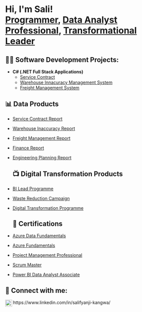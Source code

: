 <h1>Hi, I'm Sali! <br/><a href=" ">Programmer</a>, <a href="">Data Analyst Professional</a>, <a href="">Transformational Leader</a></h1>

<h2>👨‍💻 Software Development Projects:</h2>


- <b>C# (.NET Full Stack Applications)</b>
  - [Service Contract](https://github.com/SaliKangwa/Service-Contract)
  - [Warehouse Innacuracy Management System](https://github.com/SaliKangwa/Innacuracy-Report)
  - [Freight Management System](https://github.com/SaliKangwa/Freight-Management)


<h2>📊 Data Products</h2>


- [Service Contract Report](https://github.com/SaliKangwa/Service-Contract-Report)
- [Warehouse Inaccuracy Report](https://github.com/SaliKangwa/Warehouse-Inaccuracy-Report)
- [Freight Management Report](https://github.com/SaliKangwa/Freight-Management-Report/tree/main)
- [Finance Report](https://github.com/SaliKangwa/Finance-Report)
- [Engineering Planning Report](https://github.com/SaliKangwa/Engineering-Planning-Report)

  <h2>📺 Digital Transformation Products</h2>

- [BI Lead Programme](https://github.com/SaliKangwa/BI-Lead-Programme)
- [Waste Reduction Campaign](https://github.com/SaliKangwa/Waste-Reduction-Campaign)
- [Digital Transformation Programme](https://github.com/SaliKangwa/Waste-Reduction-Campaign)

  <h2>📄 Certifications</h2>

- [Azure Data Fundamentals](https://learn.microsoft.com/en-us/users/salifyanjiKangwa-1149/credentials/C3228F0C9C886CC2?ref=https%3A%2F%2Fwww.linkedin.com%2F)
- [Azure Fundamentals](https://learn.microsoft.com/en-us/users/salifyanjikangwa-1149/credentials/9716c835d06385ea?ref=https%3A%2F%2Fwww.linkedin.com%2F)
- [Project Management Professional](https://www.credly.com/badges/b31a4958-e3ca-413b-b8fe-f0e9a9dad301/linked_in_profile)
- [Scrum Master](https://www.scrumstudy.com/certification/verify?type=SMC&number=1039910)
- [Power BI Data Analyst Associate](https://learn.microsoft.com/en-us/users/salifyanjikangwa-1149/credentials/7a8e630f86d3c039?ref=https%3A%2F%2Fwww.linkedin.com%2F)

<h2> 🤳 Connect with me:</h2>
<img align="left" alt="" width="22px" src="https://cdn.jsdelivr.net/npm/simple-icons@v3/icons/linkedin.svg" /> https://www.linkedin.com/in/salifyanji-kangwa/



[linkedin]: https://www.linkedin.com/in/salifyanji-kangwa/

<!--
**joshmadakor1/joshmadakor1** is a ✨ _special_ ✨ repository because its `README.md` (this file) appears on your GitHub profile.

Here are some ideas to get you started:

- 🔭 I’m currently working on ...
- 🌱 I’m currently learning ...
- 👯 I’m looking to collaborate on ...
- 🤔 I’m looking for help with ...
- 💬 Ask me about ...
- 📫 How to reach me: ...
- 😄 Pronouns: ...
- ⚡ Fun fact: ...
-->
